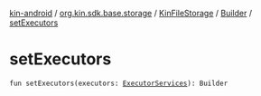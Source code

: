 [kin-android](../../../index.md) / [org.kin.sdk.base.storage](../../index.md) / [KinFileStorage](../index.md) / [Builder](index.md) / [setExecutors](./set-executors.md)

# setExecutors

`fun setExecutors(executors: `[`ExecutorServices`](../../../org.kin.sdk.base.tools/-executor-services/index.md)`): Builder`